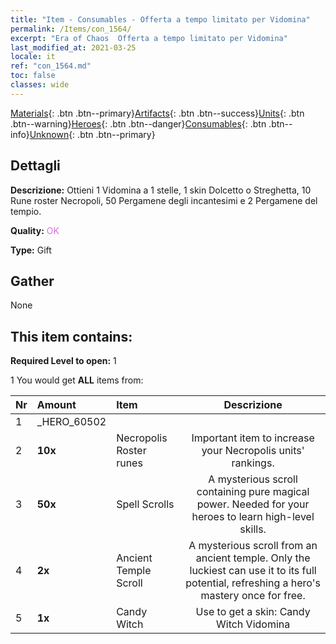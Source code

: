 ```yaml
---
title: "Item - Consumables - Offerta a tempo limitato per Vidomina"
permalink: /Items/con_1564/
excerpt: "Era of Chaos  Offerta a tempo limitato per Vidomina"
last_modified_at: 2021-03-25
locale: it
ref: "con_1564.md"
toc: false
classes: wide
---
```

 [Materials](/it/Items/){: .btn .btn--primary}[Artifacts](/it/Items/Artifacts/){: .btn .btn--success}[Units](/it/Items/Units/){: .btn .btn--warning}[Heroes](/it/Items/Heroes/){: .btn .btn--danger}[Consumables](/it/Items/Consumables/){: .btn .btn--info}[Unknown](/it/Items/Unknown/){: .btn .btn--primary}

## Dettagli
 **Descrizione:** Ottieni 1 Vidomina a 1 stelle, 1 skin Dolcetto o Streghetta, 10 Rune roster Necropoli, 50 Pergamene degli incantesimi e 2 Pergamene del tempio.

 **Quality:** <span style="color: #DA70D6">OK</span>

 **Type:** Gift

## Gather

  None

## This item contains:

 **Required Level to open:** 1

 1 You would get **ALL** items  from:

  | Nr | Amount |     Item    | Descrizione |
  |:---|:-------|:------------|:-----------:|
  | 1 | _HERO_60502 | 
  | 2 |  **10x** | Necropolis Roster runes | Important item to increase your Necropolis units' rankings.  | 
  | 3 |  **50x** | Spell Scrolls | A mysterious scroll containing pure magical power. Needed for your heroes to learn high-level skills.  | 
  | 4 |  **2x** | Ancient Temple Scroll | A mysterious scroll from an ancient temple. Only the luckiest can use it to its full potential, refreshing a hero's mastery once for free.  | 
  | 5 |  **1x** | Candy Witch | Use to get a skin: Candy Witch Vidomina  | 
